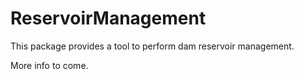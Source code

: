 # ReservoirManagement

This package provides a tool to perform dam reservoir management. 

More info to come. 
